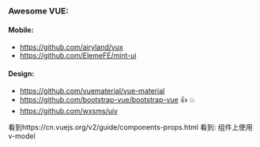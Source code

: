 ### Awesome VUE:
#### Mobile:
- https://github.com/airyland/vux
- https://github.com/ElemeFE/mint-ui
#### Design:
- https://github.com/vuematerial/vue-material 
- https://github.com/bootstrap-vue/bootstrap-vue :thumbsup: :boom:
- https://github.com/wxsms/uiv


看到https://cn.vuejs.org/v2/guide/components-props.html
看到: 组件上使用 v-model